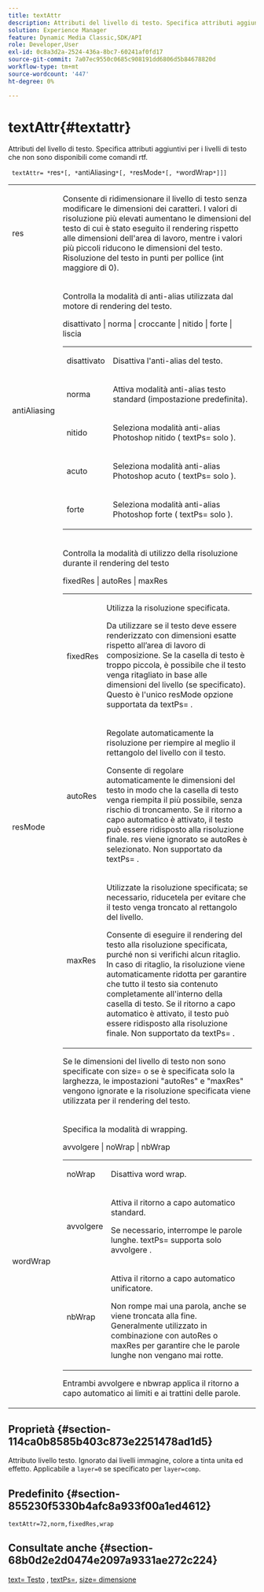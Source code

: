 ```yaml
---
title: textAttr
description: Attributi del livello di testo. Specifica attributi aggiuntivi per i livelli di testo che non sono disponibili come comandi rtf.
solution: Experience Manager
feature: Dynamic Media Classic,SDK/API
role: Developer,User
exl-id: 0c8a3d2a-2524-436a-8bc7-60241af0fd17
source-git-commit: 7a07ec9550c0685c908191dd6806d5b84678820d
workflow-type: tm+mt
source-wordcount: '447'
ht-degree: 0%

---
```


# textAttr{#textattr}

Attributi del livello di testo. Specifica attributi aggiuntivi per i livelli di testo che non sono disponibili come comandi rtf.

` textAttr= *`res`*[, *`antiAliasing`*[, *`resMode`*[, *`wordWrap`*]]]`

<table id="simpletable_0072BF7DF52B4959A14EDEF60A6EBDEE"> 
 <tr class="strow"> 
  <td class="stentry"> <p> <span class="codeph"> <span class="varname"> res </span> </span> </p> </td> 
  <td class="stentry"> <p>Consente di ridimensionare il livello di testo senza modificare le dimensioni dei caratteri. I valori di risoluzione più elevati aumentano le dimensioni del testo di cui è stato eseguito il rendering rispetto alle dimensioni dell'area di lavoro, mentre i valori più piccoli riducono le dimensioni del testo. Risoluzione del testo in punti per pollice (int maggiore di 0). </p> </td> 
 </tr> 
 <tr class="strow"> 
  <td class="stentry"> <p> <span class="codeph"> <span class="varname"> antiAliasing </span> </span> </p> </td> 
  <td class="stentry"> <p>Controlla la modalità di anti-alias utilizzata dal motore di rendering del testo. </p> <p> <span class="codeph"> disattivato | norma | croccante | nitido | forte | liscia </span> </p> <p> 
    <table id="simpletable_AE2331118FCA4BC7877233E287CED6A4"> 
     <tr class="strow"> 
      <td class="stentry"> <p> <span class="codeph"> disattivato </span> </p> </td> 
      <td class="stentry"> <p>Disattiva l'anti-alias del testo. </p> </td> 
     </tr> 
     <tr class="strow"> 
      <td class="stentry"> <p> <span class="codeph"> norma </span> </p> </td> 
      <td class="stentry"> <p>Attiva modalità anti-alias testo standard (impostazione predefinita). </p> </td> 
     </tr> 
     <tr class="strow"> 
      <td class="stentry"> <p> <span class="codeph"> nitido </span> </p> </td> 
      <td class="stentry"> <p>Seleziona modalità anti-alias Photoshop <span class="codeph"> nitido </span> ( <span class="codeph"> textPs= </span> solo ). </p> </td> 
     </tr> 
     <tr class="strow"> 
      <td class="stentry"> <p> <span class="codeph"> acuto </span> </p> </td> 
      <td class="stentry"> <p>Seleziona modalità anti-alias Photoshop <span class="codeph"> acuto </span> ( <span class="codeph"> textPs= </span> solo ). </p> </td> 
     </tr> 
     <tr class="strow"> 
      <td class="stentry"> <p> <span class="codeph"> forte </span> </p> </td> 
      <td class="stentry"> <p>Seleziona modalità anti-alias Photoshop <span class="codeph"> forte </span> ( <span class="codeph"> textPs= </span> solo ). </p> </td> 
     </tr> 
    </table> </p> </td> 
 </tr> 
 <tr class="strow"> 
  <td class="stentry"> <p> <span class="codeph"> <span class="varname"> resMode </span> </span> </p> </td> 
  <td class="stentry"> <p>Controlla la modalità di utilizzo della risoluzione durante il rendering del testo </p> <p> <span class="codeph"> fixedRes | autoRes | maxRes </span> </p> <p> 
    <table id="simpletable_2CFC06DB37154C7C92614FDF7A818DB5"> 
     <tr class="strow"> 
      <td class="stentry"> <p> <span class="codeph"> fixedRes </span> </p> </td> 
      <td class="stentry"> <p>Utilizza la risoluzione specificata. </p> <p>Da utilizzare se il testo deve essere renderizzato con dimensioni esatte rispetto all’area di lavoro di composizione. Se la casella di testo è troppo piccola, è possibile che il testo venga ritagliato in base alle dimensioni del livello (se specificato). Questo è l'unico <span class="varname"> resMode </span> opzione supportata da <span class="codeph"> textPs= </span>. </p> </td> 
     </tr> 
     <tr class="strow"> 
      <td class="stentry"> <p> <span class="codeph"> autoRes </span> </p> </td> 
      <td class="stentry"> <p>Regolate automaticamente la risoluzione per riempire al meglio il rettangolo del livello con il testo. </p> <p>Consente di regolare automaticamente le dimensioni del testo in modo che la casella di testo venga riempita il più possibile, senza rischio di troncamento. Se il ritorno a capo automatico è attivato, il testo può essere ridisposto alla risoluzione finale. <span class="varname"> res </span> viene ignorato se <span class="codeph"> autoRes </span> è selezionato. Non supportato da <span class="codeph"> textPs= </span>. </p> </td> 
     </tr> 
     <tr class="strow"> 
      <td class="stentry"> <p> <span class="codeph"> maxRes </span> </p> </td> 
      <td class="stentry"> <p>Utilizzate la risoluzione specificata; se necessario, riducetela per evitare che il testo venga troncato al rettangolo del livello. </p> <p>Consente di eseguire il rendering del testo alla risoluzione specificata, purché non si verifichi alcun ritaglio. In caso di ritaglio, la risoluzione viene automaticamente ridotta per garantire che tutto il testo sia contenuto completamente all'interno della casella di testo. Se il ritorno a capo automatico è attivato, il testo può essere ridisposto alla risoluzione finale. Non supportato da <span class="codeph"> textPs= </span>. </p> </td> 
     </tr> 
    </table> </p> <p>Se le dimensioni del livello di testo non sono specificate con size= o se è specificata solo la larghezza, le impostazioni "autoRes" e "maxRes" vengono ignorate e la risoluzione specificata viene utilizzata per il rendering del testo. </p> </td> 
 </tr> 
 <tr class="strow"> 
  <td class="stentry"> <p> <span class="codeph"> <span class="varname"> wordWrap </span> </span> </p> </td> 
  <td class="stentry"> <p>Specifica la modalità di wrapping. </p> <p> <span class="codeph"> avvolgere | noWrap | nbWrap </span> </p> <p> 
    <table id="simpletable_FF2510E029EC41E29BC30D9FC2923EA3"> 
     <tr class="strow"> 
      <td class="stentry"> <p> <span class="codeph"> noWrap </span> </p> </td> 
      <td class="stentry"> <p>Disattiva word wrap. </p> </td> 
     </tr> 
     <tr class="strow"> 
      <td class="stentry"> <p> <span class="codeph"> avvolgere </span> </p> </td> 
      <td class="stentry"> <p>Attiva il ritorno a capo automatico standard. </p> <p>Se necessario, interrompe le parole lunghe. <span class="codeph"> textPs= </span> supporta solo <span class="codeph"> avvolgere </span>. </p> </td> 
     </tr> 
     <tr class="strow"> 
      <td class="stentry"> <p> <span class="codeph"> nbWrap </span> </p> </td> 
      <td class="stentry"> <p>Attiva il ritorno a capo automatico unificatore. </p> <p>Non rompe mai una parola, anche se viene troncata alla fine. Generalmente utilizzato in combinazione con <span class="codeph"> autoRes </span> o <span class="codeph"> maxRes </span> per garantire che le parole lunghe non vengano mai rotte. </p> </td> 
     </tr> 
    </table> </p> <p>Entrambi <span class="codeph"> avvolgere </span> e <span class="codeph"> nbwrap </span> applica il ritorno a capo automatico ai limiti e ai trattini delle parole. </p> </td> 
 </tr> 
</table>

## Proprietà {#section-114ca0b8585b403c873e2251478ad1d5}

Attributo livello testo. Ignorato dai livelli immagine, colore a tinta unita ed effetto. Applicabile a `layer=0` se specificato per `layer=comp`.

## Predefinito {#section-855230f5330b4afc8a933f00a1ed4612}

`textAttr=72,norm,fixedRes,wrap`

## Consultate anche {#section-68b0d2e2d0474e2097a9331ae272c224}

[text= Testo](../../../../../is-api/http-ref/image-serving-api-ref/c-http-protocol-reference/c-command-reference/r-text.md#reference-84634052e48548539a1ef63cbe41f22f) , [textPs=](../../../../../is-api/http-ref/image-serving-api-ref/c-http-protocol-reference/c-command-reference/r-textps.md#reference-4209a2a6169f44278da2647cfb0cd767), [size= dimensione](../../../../../is-api/http-ref/image-serving-api-ref/c-http-protocol-reference/c-data-types/r-size.md#reference-04d383f32c7b4003bed9978cb854747b)
